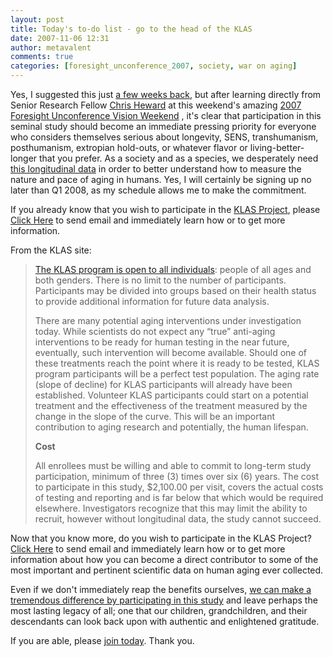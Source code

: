 ```yaml
---
layout: post
title: Today's to-do list - go to the head of the KLAS
date: 2007-11-06 12:31
author: metavalent
comments: true
categories: [foresight_unconference_2007, society, war on aging]
---
```

Yes, I suggested this just <a href="https://metavalent.info/?p=612">a few weeks back</a>, but after learning directly from Senior Research Fellow <a href="https://tinyurl.com/25aozu">Chris Heward</a> at this weekend's amazing <a href="https://www.foresight.org/SrAssoc/2007/wiki/index.php/Main_Page">2007 Foresight Unconference Vision Weekend</a> , it's clear that participation in this seminal study should become an immediate pressing priority for everyone who considers themselves serious about longevity, SENS, transhumanism, posthumanism, extropian hold-outs, or whatever flavor or living-better-longer that you prefer. As a society and as a species, we desperately need <a href="https://tinyurl.com/2cypgy">this longitudinal data</a> in order to better understand how to measure the nature and pace of aging in humans. Yes, I will certainly be signing up no later than Q1 2008, as my schedule allows me to make the commitment.

If you already know that you wish to participate in the <a href="https://tinyurl.com/2cypgy">KLAS Project</a>, please <a href="mailto:info@KronosLaboratory.com?subject=KLAS%20Information">Click Here</a> to send email and immediately learn how or to get  more information.

From the KLAS site:<blockquote><a href="https://tinyurl.com/2cypgy">The KLAS program is open to all individuals</a>: people of all ages and both genders.  There is no limit to the number of participants.  Participants may be divided into groups based on their health status to provide additional information for future data analysis. 

There are many potential aging interventions under investigation today.  While scientists do not expect any “true” anti-aging interventions to be ready for human testing in the near future, eventually, such intervention will become available.  Should one of these treatments reach the point where it is ready to be tested, KLAS program participants will be a perfect test population.  The aging rate (slope of decline) for KLAS participants will already have been established.  Volunteer KLAS participants could start on a potential treatment and the effectiveness of the treatment measured by the change in the slope of the curve.  This will be an important contribution to aging research and potentially, the human lifespan. 

<strong>Cost</strong>

All enrollees must be willing and able to commit to long-term study participation, minimum of three (3) times over  six (6) years.  The cost to participate in this study, $2,100.00 per visit, covers the actual costs of testing and reporting and is far below that which would be required elsewhere.  Investigators recognize that this may limit the ability to recruit, however without longitudinal data, the study cannot succeed.</blockquote>Now that you know more, do you wish to participate in the KLAS Project? <a href="mailto:info@KronosLaboratory.com?subject=KLAS%20Information">Click Here</a> to send email and immediately learn how or to get more information about how you can become a direct contributor to some of the most important and pertinent scientific data on human aging ever collected. 

Even if we don't immediately reap the benefits ourselves, <a href="https://tinyurl.com/2cypgy">we can make a tremendous difference by participating in this study</a> and leave perhaps the most lasting legacy of all; one that our children, grandchildren, and their descendants can look back upon with authentic and enlightened gratitude.

If you are able, please <a href="mailto:info@KronosLaboratory.com?subject=KLAS%20Information">join today</a>. Thank you.
